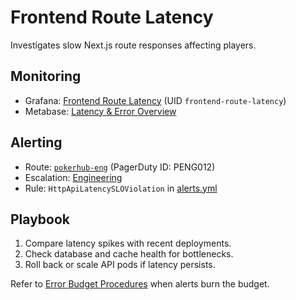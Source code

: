 # Frontend Route Latency

Investigates slow Next.js route responses affecting players.

## Monitoring
- Grafana: [Frontend Route Latency](https://grafana.pokerhub.example/d/frontend-route-latency) (UID `frontend-route-latency`)
- Metabase: [Latency & Error Overview](https://metabase.pokerhub.example/dashboard/latency-error-overview)

## Alerting
- Route: [`pokerhub-eng`](../../metrics/alert-routes.md#pokerhub-eng) (PagerDuty ID: PENG012)
- Escalation: [Engineering](https://pokerhub.pagerduty.com/escalation_policies/PDEF456)
- Rule: `HttpApiLatencySLOViolation` in [alerts.yml](../../infrastructure/observability/alerts.yml)

## Playbook
1. Compare latency spikes with recent deployments.
2. Check database and cache health for bottlenecks.
3. Roll back or scale API pods if latency persists.

Refer to [Error Budget Procedures](../error-budget-procedures.md) when alerts burn the budget.
